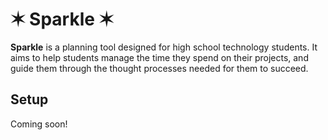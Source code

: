 ✶ Sparkle ✶
===========

**Sparkle** is a planning tool designed for high school technology
students. It aims to help students manage the time they spend on their
projects, and guide them through the thought processes needed for them
to succeed.


Setup
-----

Coming soon!
